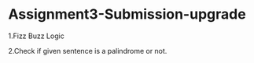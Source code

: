 # Assignment3-Submission-upgrade
1.Fizz Buzz Logic



2.Check if given sentence is a palindrome or not.
